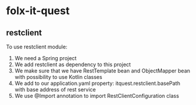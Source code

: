 # folx-it-quest

## restclient

To use restclient module:
 1. We need a Spring project
 2. We add restclient as dependency to this project
 3. We make sure that we have RestTemplate bean and ObjectMapper bean with possibility to use Kotlin classes
 4. We add to our application.yaml property: itquest.restclient.basePath with base address of rest service
 4. We use @Import annotation to import RestClientConfiguration class
 